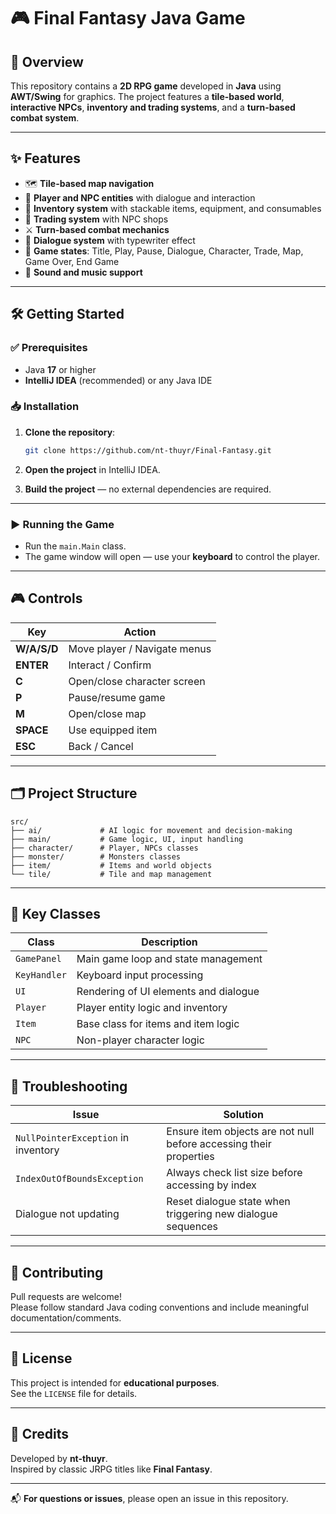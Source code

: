 # 🎮 Final Fantasy Java Game

## 🧾 Overview

This repository contains a **2D RPG game** developed in **Java** using **AWT/Swing** for graphics. The project features a **tile-based world**, **interactive NPCs**, **inventory and trading systems**, and a **turn-based combat system**.

---

## ✨ Features

- 🗺️ **Tile-based map navigation**
- 🧍 **Player and NPC entities** with dialogue and interaction
- 🎒 **Inventory system** with stackable items, equipment, and consumables
- 🛒 **Trading system** with NPC shops
- ⚔️ **Turn-based combat mechanics**
- 💬 **Dialogue system** with typewriter effect
- 🔁 **Game states**: Title, Play, Pause, Dialogue, Character, Trade, Map, Game Over, End Game
- 🎵 **Sound and music support**

---

## 🛠️ Getting Started

### ✅ Prerequisites

- Java **17** or higher
- **IntelliJ IDEA** (recommended) or any Java IDE

### 📥 Installation

1. **Clone the repository**:
   ```bash
   git clone https://github.com/nt-thuyr/Final-Fantasy.git
   ```

2. **Open the project** in IntelliJ IDEA.

3. **Build the project** — no external dependencies are required.

---

### ▶️ Running the Game

- Run the `main.Main` class.
- The game window will open — use your **keyboard** to control the player.

---

## 🎮 Controls

| Key         | Action                           |
|-------------|----------------------------------|
| **W/A/S/D** | Move player / Navigate menus     |
| **ENTER**   | Interact / Confirm               |
| **C**       | Open/close character screen      |
| **P**       | Pause/resume game                |
| **M**       | Open/close map                   |
| **SPACE**   | Use equipped item                |
| **ESC**     | Back / Cancel                    |

---

## 🗂️ Project Structure

```
src/
├── ai/             # AI logic for movement and decision-making
├── main/           # Game logic, UI, input handling
├── character/      # Player, NPCs classes
├── monster/        # Monsters classes
├── item/           # Items and world objects
└── tile/           # Tile and map management
```

---

## 📌 Key Classes

| Class         | Description                                     |
|---------------|-------------------------------------------------|
| `GamePanel`   | Main game loop and state management             |
| `KeyHandler`  | Keyboard input processing                       |
| `UI`          | Rendering of UI elements and dialogue           |
| `Player`      | Player entity logic and inventory               |
| `Item`        | Base class for items and item logic             |
| `NPC`         | Non-player character logic                      |

---

## 🧰 Troubleshooting

| Issue                             | Solution                                                                 |
|----------------------------------|--------------------------------------------------------------------------|
| `NullPointerException` in inventory | Ensure item objects are not null before accessing their properties       |
| `IndexOutOfBoundsException`      | Always check list size before accessing by index                         |
| Dialogue not updating            | Reset dialogue state when triggering new dialogue sequences              |

---

## 🤝 Contributing

Pull requests are welcome!  
Please follow standard Java coding conventions and include meaningful documentation/comments.

---

## 📄 License

This project is intended for **educational purposes**.  
See the `LICENSE` file for details.

---

## 👤 Credits

Developed by **nt-thuyr**.  
Inspired by classic JRPG titles like **Final Fantasy**.

---

📬 **For questions or issues**, please open an issue in this repository.
